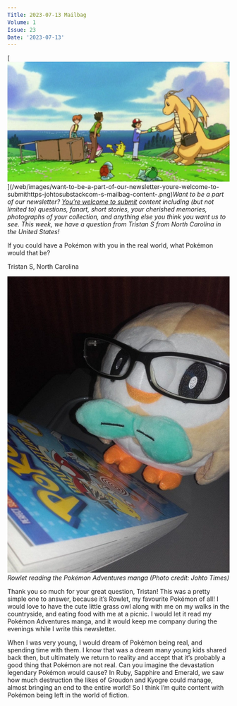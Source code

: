 ```yaml
---
Title: 2023-07-13 Mailbag
Volume: 1
Issue: 23
Date: '2023-07-13'
---
```



[![Want to be a part of our newsletter? [You’re welcome to submit](https://johto.substack.com/s/mailbag) content including (but not limited to) questions, fanart, short stories, your cherished memories, photographs of your collection, and anything else you think you want us to see. This week, we have a question from Tristan S from North Carolina in the United States!](/web/images/want-to-be-a-part-of-our-newsletter-youre-welcome-to-submithttps-johtosubstackcom-s-mailbag-content-.png)](/web/images/want-to-be-a-part-of-our-newsletter-youre-welcome-to-submithttps-johtosubstackcom-s-mailbag-content-.png)*Want to be a part of our newsletter? [You’re welcome to submit](https://johto.substack.com/s/mailbag) content including (but not limited to) questions, fanart, short stories, your cherished memories, photographs of your collection, and anything else you think you want us to see. This week, we have a question from Tristan S from North Carolina in the United States!*



If you could have a Pokémon with you in the real world, what Pokémon would that be?

Tristan S, North Carolina



[![Rowlet reading the Pokémon Adventures manga (Photo credit: Johto Times)](/web/images/rowlet-reading-the-pokemon-adventures-manga-photo-credit-johto-times.jpeg)](/web/images/rowlet-reading-the-pokemon-adventures-manga-photo-credit-johto-times.jpeg)*Rowlet reading the Pokémon Adventures manga (Photo credit: Johto Times)*



Thank you so much for your great question, Tristan! This was a pretty simple one to answer, because it’s Rowlet, my favourite Pokémon of all! I would love to have the cute little grass owl along with me on my walks in the countryside, and eating food with me at a picnic. I would let it read my Pokémon Adventures manga, and it would keep me company during the evenings while I write this newsletter.

When I was very young, I would dream of Pokémon being real, and spending time with them. I know that was a dream many young kids shared back then, but ultimately we return to reality and accept that it’s probably a good thing that Pokémon are not real. Can you imagine the devastation legendary Pokémon would cause? In Ruby, Sapphire and Emerald, we saw how much destruction the likes of Groudon and Kyogre could manage, almost bringing an end to the entire world! So I think I’m quite content with Pokémon being left in the world of fiction.